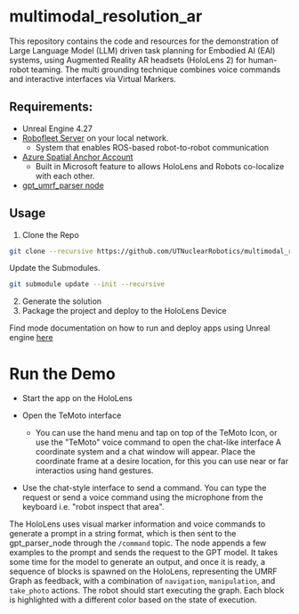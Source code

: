 # multimodal_resolution_ar

This repository contains the code and resources for the demonstration of Large Language Model (LLM) driven task planning for Embodied AI (EAI) systems, using Augmented Reality AR headsets (HoloLens 2) for human-robot teaming.
The multi grounding technique combines voice commands and interactive interfaces via Virtual Markers.

## Requirements: 

* Unreal Engine 4.27
* [Robofleet Server](https://github.com/UTNuclearRobotics/robofleet.git) on your local network.
  * System that enables ROS-based robot-to-robot communication
* [Azure Spatial Anchor Account](https://azure.microsoft.com/en-us/services/spatial-anchors/)
  * Built in Microsoft feature to allows HoloLens and Robots co-localize with each other.
* [gpt_umrf_parser node](https://github.com/temoto-framework/gpt_umrf_parser/tree/demo_test) 


## Usage
1. Clone the Repo
 ```sh
 git clone --recursive https://github.com/UTNuclearRobotics/multimodal_resolution_ar.git
 ```    
Update the Submodules.
```sh
git submodule update --init --recursive
```
2. Generate the solution
3. Package the project and deploy to the HoloLens Device


Find mode documentation on how to run and deploy apps using Unreal engine [here](https://learn.microsoft.com/en-us/windows/mixed-reality/develop/unreal/unreal-quickstart)

# Run the Demo
* Start the app on the HoloLens
* Open the TeMoto interface 
  * You can use the hand menu and tap on top of the TeMoto Icon, or use the "TeMoto" voice command to open the chat-like interface
A coordinate system and a chat window will appear. Place the coordinate frame at a desire location, for this you can use near or far interactios using hand gestures.

* Use the chat-style interface to send a command. You can type the request or send a voice command using the microphone from the keyboard i.e. "robot inspect that area".

The HoloLens uses visual marker information and voice commands to generate a prompt in a string format, which is then sent to the gpt_parser_node through the `/command` topic. The node appends a few examples to the prompt and sends the request to the GPT model. It takes some time for the model to generate an output, and once it is ready, a sequence of blocks is spawned on the HoloLens, representing the UMRF Graph as feedback, with a combination of `navigation`, `manipulation`, and `take_photo` actions. The robot should start executing the graph. Each block is highlighted with a different color based on the state of execution.

